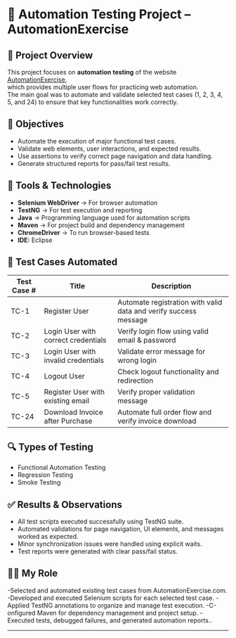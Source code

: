 # 🧪 Automation Testing Project – AutomationExercise

## 📌 Project Overview  
This project focuses on **automation testing** of the website [AutomationExercise](https://automationexercise.com),  
which provides multiple user flows for practicing web automation.  
The main goal was to automate and validate selected test cases (1, 2, 3, 4, 5, and 24) to ensure that key functionalities work correctly.

## 🎯 Objectives  
- Automate the execution of major functional test cases.  
- Validate web elements, user interactions, and expected results.  
- Use assertions to verify correct page navigation and data handling.  
- Generate structured reports for pass/fail test results.

## 🧰 Tools & Technologies  
- **Selenium WebDriver** → For browser automation  
- **TestNG** → For test execution and reporting  
- **Java** → Programming language used for automation scripts  
- **Maven** → For project build and dependency management  
- **ChromeDriver** → To run browser-based tests  
- **IDE:** Eclipse  

## 🧾 Test Cases Automated  
| Test Case # | Title | Description |
|-------------|--------|-------------|
| TC-1 | Register User | Automate registration with valid data and verify success message |
| TC-2 | Login User with correct credentials | Verify login flow using valid email & password |
| TC-3 | Login User with invalid credentials | Validate error message for wrong login |
| TC-4 | Logout User | Check logout functionality and redirection |
| TC-5 | Register User with existing email | Verify proper validation message |
| TC-24 | Download Invoice after Purchase | Automate full order flow and verify invoice download |

## 🔍 Types of Testing  
- Functional Automation Testing  
- Regression Testing  
- Smoke Testing  

## ✅ Results & Observations  
- All test scripts executed successfully using TestNG suite.  
- Automated validations for page navigation, UI elements, and messages worked as expected.  
- Minor synchronization issues were handled using explicit waits.  
- Test reports were generated with clear pass/fail status.  

## 👩‍💻 My Role  
-Selected and automated existing test cases from AutomationExercise.com.
-Developed and executed Selenium scripts for each selected test case.
-Applied TestNG annotations to organize and manage test execution.
-C-onfigured Maven for dependency management and project setup.
-Executed tests, debugged failures, and generated automation reports..  

---
